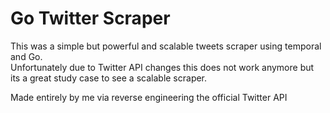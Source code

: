 # Go Twitter Scraper

This was a simple but powerful and scalable tweets scraper using temporal and Go.  
Unfortunately due to Twitter API changes this does not work anymore but its a great study case to see a scalable scraper.

Made entirely by me via reverse engineering the official Twitter API

